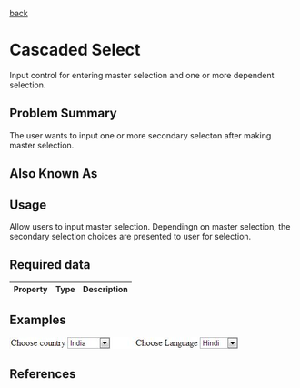 [back](input-control.md)

# Cascaded Select

Input control for entering master selection and one or more dependent selection.

## Problem Summary

The user wants to input one or more secondary selecton after making master selection. 

## Also Known As



## Usage

Allow users to input master selection. Dependingn on master selection, the secondary selection choices are presented to user for selection.

## Required data


Property | Type | Description
------------ | ------------- | -------------


## Examples

![Cascaded select example](img/cascaded-select-1.jpg)

## References





